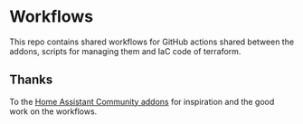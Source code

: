 # Workflows

This repo contains shared workflows for GitHub actions shared between the addons, scripts for managing them and IaC code
of terraform.

## Thanks

To the [Home Assistant Community addons](https://github.com/hassio-addons/workflows) for inspiration and the good work
on the workflows.
